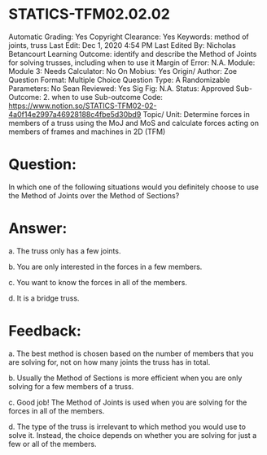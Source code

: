 # STATICS-TFM02.02.02

Automatic Grading: Yes
Copyright Clearance: Yes
Keywords: method of joints, truss
Last Edit: Dec 1, 2020 4:54 PM
Last Edited By: Nicholas Betancourt
Learning Outcome: identify and describe the Method of Joints for solving trusses, including when to use it
Margin of Error: N.A.
Module: Module 3:
Needs Calculator: No
On Mobius: Yes
Origin/ Author: Zoe
Question Format: Multiple Choice
Question Type: A
Randomizable Parameters: No
Sean Reviewed: Yes
Sig Fig: N.A.
Status: Approved
Sub-Outcome: 2. when to use
Sub-outcome Code: https://www.notion.so/STATICS-TFM02-02-4a0f14e2997a46928188c4fbe5d30bd9
Topic/ Unit: Determine forces in members of a truss using the MoJ and MoS and calculate forces acting on members of frames and machines in 2D (TFM)

# Question:

In which one of the following situations would you definitely choose to use the Method of Joints over the Method of Sections?

# Answer:

a. The truss only has a few joints.

b. You are only interested in the forces in a few members.

c. You want to know the forces in all of the members. 

d. It is a bridge truss.

# Feedback:

a. The best method is chosen based on the number of members that you are solving for, not on how many joints the truss has in total. 

b. Usually the Method of Sections is more efficient when you are only solving for a few members of a truss. 

c. Good job! The Method of Joints is used when you are solving for the forces in all of the members. 

d. The type of the truss is irrelevant to which method you would use to solve it.  Instead, the choice depends on whether you are solving for just a few or all of the members.
